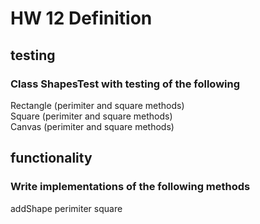 # HW 12 Definition
## testing
### Class ShapesTest with testing of the following
Rectangle (perimiter and square methods)<br>
Square (perimiter and square methods)<br>
Canvas (perimiter and square methods)<br>
## functionality
### Write implementations of the following methods
addShape
perimiter
square

